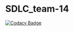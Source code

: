 # SDLC_team-14

[![Codacy Badge](https://api.codacy.com/project/badge/Grade/e3f5c5a19ce84193a7ff3908a0bd0e39)](https://app.codacy.com/gh/git170060024/SDLC_team-14?utm_source=github.com&utm_medium=referral&utm_content=git170060024/SDLC_team-14&utm_campaign=Badge_Grade_Settings)